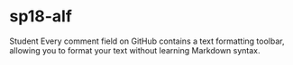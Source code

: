 # sp18-alf
Student
Every comment field on GitHub contains a text formatting toolbar, allowing you to format your text without learning Markdown syntax.
